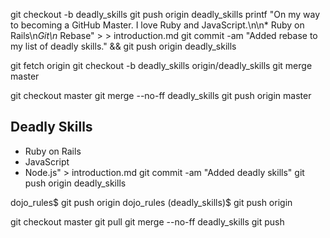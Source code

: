 git checkout -b deadly_skills
git push origin deadly_skills
printf "On my way to becoming a GitHub Master. I love Ruby and JavaScript.\n\n* Ruby on Rails\n*Git\n* Rebase" > > introduction.md
git commit -am "Added rebase to my list of deadly skills." && git push origin deadly_skills

git fetch origin
git checkout -b deadly_skills origin/deadly_skills
git merge master

git checkout master
git merge --no-ff deadly_skills
git push origin master

## Deadly Skills

* Ruby on Rails
* JavaScript
* Node.js" > introduction.md
git commit -am "Added deadly skills"
git push origin deadly_skills

dojo_rules$ git push origin
dojo_rules (deadly_skills)$ git push origin

git checkout master
git pull
git merge --no-ff deadly_skills
git push
